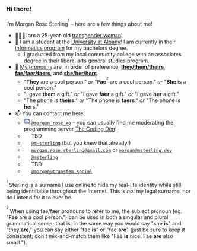 ### Hi there!

I'm Morgan Rose Sterling<sup><sup>1</sup></sup> – here are a few things about me!
- 🙋🏻‍♀️I am a 25-year-old [transgender woman](https://en.wikipedia.org/wiki/Trans_woman)!
- 📖 I am a student at the [University at Albany](https://albany.edu)! I am currently in their [informatics program](https://albany.edu/cehc/programs/bs-informatics) for my bachelors degree.
  - I graduated from my local community college with an associates degree in their liberal arts general studies program.
- 💬 [My pronouns](https://studentaffairs.duke.edu/csgd/training-resources/gender-pronouns) are, in order of preference, **[they/them/theirs](http://my.pronouns.page/are/they)**, **[fae/faer/faers](http://my.pronouns.page/are/fae)**, and **[she/her/hers](http://my.pronouns.page/are/she)**.
  - "**They** are a cool person." *or* "**Fae**<sup><sup>2</sup></sup> are a cool person." *or* "**She** is a cool person."
  - "I gave **them** a gift." *or* "I gave **faer** a gift." *or* "I gave **her** a gift."
  - "The phone is **theirs**." *or* "The phone is **faers**." *or* "The phone is **hers**."
- 📫 You can contact me here:
  - <a href="#"><img width="16px" height="16px" src="https://github.com/m-sterling/m-sterling/blob/master/assets/discord.ico"></a> [`@morgan_rose_xo`](https://discord.com/users/135747025000988672) – you can usually find me moderating the programming server [The Coding Den](https://discord.gg/code)!
  - <a href="#"><img width="16px" height="16px" src="https://github.com/m-sterling/m-sterling/blob/master/assets/facebook.ico"></a> TBD
  - <a href="#"><img width="16px" height="16px" src="https://github.com/m-sterling/m-sterling/blob/master/assets/github.ico"></a> [`@m-sterling`](https://github.com/m-sterling) (but you knew that already!)
  - <a href="#"><img width="16px" height="16px" src="https://github.com/m-sterling/m-sterling/blob/master/assets/gmail.ico"></a> [`morgan.rose.sterling@gmail.com`](mailto:morgan.rose.sterling@gmail.com) or [`morgan@msterling.dev`](mailto:morgan@msterling.dev)
  - <a href="#"><img width="16px" height="16px" src="https://github.com/m-sterling/m-sterling/blob/master/assets/keybase.ico"></a> [`@msterling`](https://keybase.io/msterling)
  - <a href="#"><img width="16px" height="16px" src="https://github.com/m-sterling/m-sterling/blob/master/assets/linkedin.ico"></a> TBD
  - <a href="#"><img width="16px" height="16px" src="https://github.com/m-sterling/m-sterling/blob/master/assets/mastodon.ico"></a> [`@morgan@transfem.social`](https://transfem.social/@morgan)

<sup><sup>1</sup></sup> Sterling is a surname I use online to hide my real-life identity while still being identifiable throughout the Internet. This is *not* my legal surname, nor do I intend for it to ever be.

<sup><sup>2</sup></sup> When using fae/faer pronouns to refer to me, the subject pronoun (eg. "**Fae** are a cool person.") can be used in both a singular and plural grammatical sense; that is, in the same way you would say "she **is**" and "they **are**," you can say either "fae **is**" or "fae **are**" (just be sure to keep it consistent; don't mix-and-match them like "Fae **is** nice. Fae **are** also smart.").
